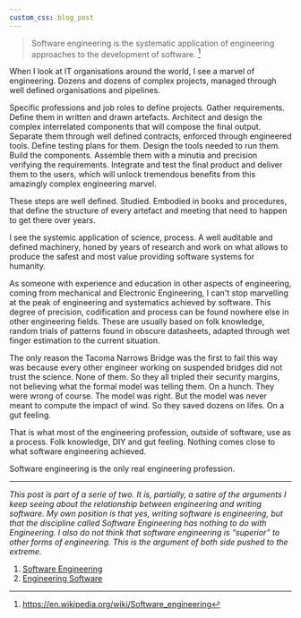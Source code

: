 ```yaml
---
custom_css: blog_post
---
```

> Software engineering is the systematic application of engineering approaches to the development of software. [^1]
<!--more-->

When I look at IT organisations around the world, I see a marvel of engineering.
Dozens and dozens of complex projects, managed through well defined organisations
and pipelines.

Specific professions and job roles to define projects. Gather requirements.
Define them in written and drawn artefacts. Architect and design the complex
interrelated components that will compose the final output. Separate them
through well defined contracts, enforced through engineered tools. Define
testing plans for them. Design the tools needed to run them. Build the
components. Assemble them with a minutia and precision verifying the
requirements. Integrate and test the final product and deliver them to the
users, which will unlock tremendous benefits from this amazingly complex
engineering marvel.

These steps are well defined. Studied. Embodied in books and procedures, that
define the structure of every artefact and meeting that need to happen to get
there over years.

I see the systemic application of science, process. A well auditable and defined
machinery, honed by years of research and work on what allows to produce the
safest and most value providing software systems for humanity.

As someone with experience and education in other aspects of engineering, coming
from mechanical and Electronic Engineering, I can't stop marvelling at the peak
of engineering and systematics achieved by software. This degree of precision,
codification and process can be found nowhere else in other engineering fields.
These are usually based on folk knowledge, random trials of patterns found in
obscure datasheets, adapted through wet finger estimation to the current situation.

The only reason the Tacoma Narrows Bridge was the first to fail this way was
because every other engineer working on suspended bridges did not trust the
science. None of them. So they all tripled their security margins, not believing
what the formal model was telling them. On a hunch. They were wrong of course.
The model was right. But the model was never meant to compute the impact of wind.
So they saved dozens on lifes. On a gut feeling.

That is what most of the engineering profession, outside of software, use as a
process. Folk knowledge, DIY and gut feeling. Nothing comes close to what software
engineering achieved.

Software engineering is the only real engineering profession.

---------------

*This post is part of a serie of two. It is, partially, a satire of the arguments I keep seeing about the relationship between engineering and writing software. My own position is that yes, writing software is engineering, but that the discipline called Software Engineering has nothing to do with Engineering. I also do not think that software engineering is “superior” to other forms of engineering. This is the argument of both side pushed to the extreme.*

1. [Software Engineering]({{page.permalink}})
2. [Engineering Software](/blog/engineering-software)

[^1]: <https://en.wikipedia.org/wiki/Software_engineering>
